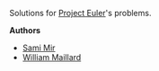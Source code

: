 Solutions for [Project Euler](https://projecteuler.net/)'s problems.

**Authors**
* [Sami Mir](https://github.com/sami1004)
* [William Maillard](https://github.com/zeeroog)
